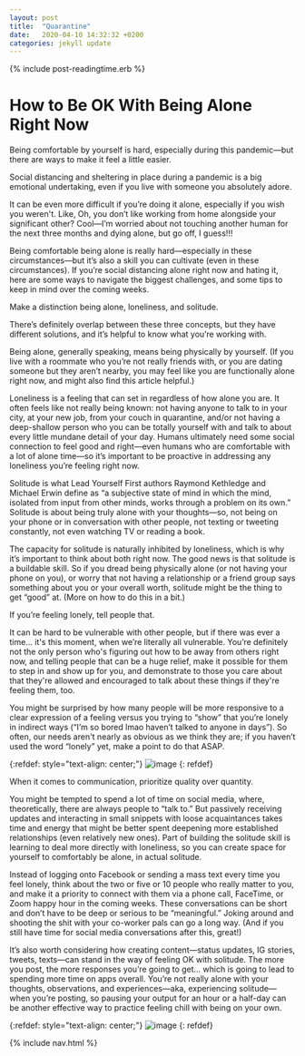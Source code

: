 ```yaml
---
layout: post
title:  "Quarantine"
date:   2020-04-10 14:32:32 +0200
categories: jekyll update
---
```

<div class="post-meta">{% include post-readingtime.erb %}</div>

<h1>How to Be OK With Being Alone Right Now</h1>

Being comfortable by yourself is hard, especially during this pandemic—but there are ways to make it feel a little easier.

Social distancing and sheltering in place during a pandemic is a big emotional undertaking, even if you live with someone you absolutely adore.

It can be even more difficult if you’re doing it alone, especially if you wish you weren't. Like, Oh, you don’t like working from home alongside your significant other? Cool—I’m worried about not touching another human for the next three months and dying alone, but go off, I guess!!!

Being comfortable being alone is really hard—especially in these circumstances—but it’s also a skill you can cultivate (even in these circumstances). If you’re social distancing alone right now and hating it, here are some ways to navigate the biggest challenges, and some tips to keep in mind over the coming weeks.

<div class="introduction">Make a distinction being alone, loneliness, and solitude.</div>

There’s definitely overlap between these three concepts, but they have different solutions, and it’s helpful to know what you’re working with.

Being alone, generally speaking, means being physically by yourself. (If you live with a roommate who you’re not really friends with, or you are dating someone but they aren’t nearby, you may feel like you are functionally alone right now, and might also find this article helpful.)

Loneliness is a feeling that can set in regardless of how alone you are. It often feels like not really being known: not having anyone to talk to in your city, at your new job, from your couch in quarantine, and/or not having a deep-shallow person who you can be totally yourself with and talk to about every little mundane detail of your day. Humans ultimately need some social connection to feel good and right—even humans who are comfortable with a lot of alone time—so it’s important to be proactive in addressing any loneliness you’re feeling right now.

Solitude is what Lead Yourself First authors Raymond Kethledge and Michael Erwin define as “a subjective state of mind in which the mind, isolated from input from other minds, works through a problem on its own.” Solitude is about being truly alone with your thoughts—so, not being on your phone or in conversation with other people, not texting or tweeting constantly, not even watching TV or reading a book.

The capacity for solitude is naturally inhibited by loneliness, which is why it’s important to think about both right now. The good news is that solitude is a buildable skill. So if you dread being physically alone (or not having your phone on you), or worry that not having a relationship or a friend group says something about you or your overall worth, solitude might be the thing to get “good” at. (More on how to do this in a bit.)

<div class="introduction">If you’re feeling lonely, tell people that.</div>

It can be hard to be vulnerable with other people, but if there was ever a time… it's this moment, when we’re literally all vulnerable. You’re definitely not the only person who's figuring out how to be away from others right now, and telling people that can be a huge relief, make it possible for them to step in and show up for you, and demonstrate to those you care about that they're allowed and encouraged to talk about these things if they're feeling them, too.

You might be surprised by how many people will be more responsive to a clear expression of a feeling versus you trying to “show” that you’re lonely in indirect ways (“I’m so bored lmao haven’t talked to anyone in days”). So often, our needs aren't nearly as obvious as we think they are; if you haven’t used the word “lonely” yet, make a point to do that ASAP.

{:refdef: style="text-align: center;"}
![image]({{'assets/blog.jpg'|relative_url}})
{: refdef}

<div class="introduction">When it comes to communication, prioritize quality over quantity.</div>

You might be tempted to spend a lot of time on social media, where, theoretically, there are always people to “talk to.” But passively receiving updates and interacting in small snippets with loose acquaintances takes time and energy that might be better spent deepening more established relationships (even relatively new ones). Part of building the solitude skill is learning to deal more directly with loneliness, so you can create space for yourself to comfortably be alone, in actual solitude.


Instead of logging onto Facebook or sending a mass text every time you feel lonely, think about the two or five or 10 people who really matter to you, and make it a priority to connect with them via a phone call, FaceTime, or Zoom happy hour in the coming weeks. These conversations can be short and don’t have to be deep or serious to be “meaningful.” Joking around and shooting the shit with your co-worker pals can go a long way. (And if you still have time for social media conversations after this, great!)

It’s also worth considering how creating content—status updates, IG stories, tweets, texts—can stand in the way of feeling OK with solitude. The more you post, the more responses you’re going to get... which is going to lead to spending more time on apps overall. You’re not really alone with your thoughts, observations, and experiences—aka, experiencing solitude—when you’re posting, so pausing your output for an hour or a half-day can be another effective way to practice feeling chill with being on your own.



{:refdef: style="text-align: center;"}
![image]({{'assets/lips.svg'|relative_url}})
{: refdef}

{% include nav.html %}